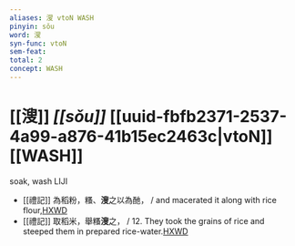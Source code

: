 ```yaml
---
aliases: 溲 vtoN WASH
pinyin: sǒu
word: 溲
syn-func: vtoN
sem-feat: 
total: 2
concept: WASH 
---
```

# [[溲]] *[[sǒu]]*  [[uuid-fbfb2371-2537-4a99-a876-41b15ec2463c|vtoN]] [[WASH]]
soak, wash LIJI
 - [[禮記]] 為稻粉，糔、**溲**之以為酏， / and macerated it along with rice flour,[HXWD](https://hxwd.org/textview.html?location=KR1d0052_tls_012-35a.21)
 - [[禮記]] 取稻米，舉糔**溲**之， / 12. They took the grains of rice and steeped them in prepared rice-water.[HXWD](https://hxwd.org/textview.html?location=KR1d0052_tls_012-40a.8)